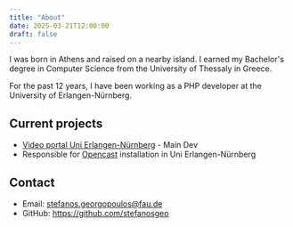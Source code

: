 ```yaml
---
title: "About"
date: 2025-03-21T12:00:00
draft: false
---
```


I was born in Athens and raised on a nearby island. I earned my Bachelor's degree in Computer Science from
the University of Thessaly in Greece.

For the past 12 years, I have been working as a PHP developer at the University of Erlangen-Nürnberg.

## Current projects

- [Video portal Uni Erlangen-Nürnberg](https://www.fau.tv) - Main Dev
- Responsible for [Opencast](https://www.opencast.org) installation in Uni Erlangen-Nürnberg

## Contact

- Email: stefanos.georgopoulos@fau.de
- GitHub: https://github.com/stefanosgeo
